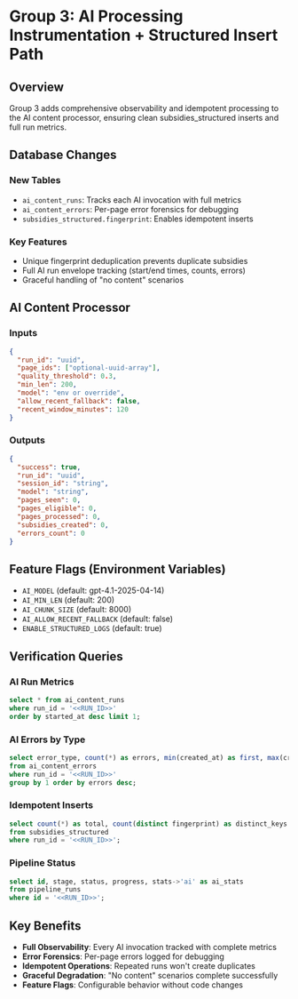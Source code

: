 # Group 3: AI Processing Instrumentation + Structured Insert Path

## Overview

Group 3 adds comprehensive observability and idempotent processing to the AI content processor, ensuring clean subsidies_structured inserts and full run metrics.

## Database Changes

### New Tables
- `ai_content_runs`: Tracks each AI invocation with full metrics
- `ai_content_errors`: Per-page error forensics for debugging  
- `subsidies_structured.fingerprint`: Enables idempotent inserts

### Key Features
- Unique fingerprint deduplication prevents duplicate subsidies
- Full AI run envelope tracking (start/end times, counts, errors)
- Graceful handling of "no content" scenarios

## AI Content Processor

### Inputs
```json
{
  "run_id": "uuid",
  "page_ids": ["optional-uuid-array"],
  "quality_threshold": 0.3,
  "min_len": 200,
  "model": "env or override",
  "allow_recent_fallback": false,
  "recent_window_minutes": 120
}
```

### Outputs
```json
{
  "success": true,
  "run_id": "uuid",
  "session_id": "string", 
  "model": "string",
  "pages_seen": 0,
  "pages_eligible": 0,
  "pages_processed": 0,
  "subsidies_created": 0,
  "errors_count": 0
}
```

## Feature Flags (Environment Variables)

- `AI_MODEL` (default: gpt-4.1-2025-04-14)
- `AI_MIN_LEN` (default: 200) 
- `AI_CHUNK_SIZE` (default: 8000)
- `AI_ALLOW_RECENT_FALLBACK` (default: false)
- `ENABLE_STRUCTURED_LOGS` (default: true)

## Verification Queries

### AI Run Metrics
```sql
select * from ai_content_runs
where run_id = '<<RUN_ID>>'
order by started_at desc limit 1;
```

### AI Errors by Type
```sql
select error_type, count(*) as errors, min(created_at) as first, max(created_at) as last
from ai_content_errors
where run_id = '<<RUN_ID>>'
group by 1 order by errors desc;
```

### Idempotent Inserts
```sql
select count(*) as total, count(distinct fingerprint) as distinct_keys
from subsidies_structured
where run_id = '<<RUN_ID>>';
```

### Pipeline Status
```sql
select id, stage, status, progress, stats->'ai' as ai_stats
from pipeline_runs
where id = '<<RUN_ID>>';
```

## Key Benefits

- **Full Observability**: Every AI invocation tracked with complete metrics
- **Error Forensics**: Per-page errors logged for debugging  
- **Idempotent Operations**: Repeated runs won't create duplicates
- **Graceful Degradation**: "No content" scenarios complete successfully
- **Feature Flags**: Configurable behavior without code changes